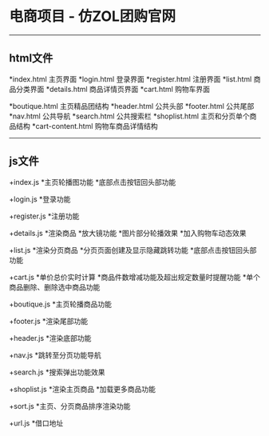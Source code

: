 # 电商项目 - 仿ZOL团购官网

----------

## html文件

*index.html 主页界面
*login.html 登录界面
*register.html 注册界面
*list.html 商品分类界面
*details.html 商品详情页界面
*cart.html 购物车界面

*boutique.html 主页精品团结构
*header.html 公共头部
*footer.html 公共尾部
*nav.html 公共导航
*search.html 公共搜索栏
*shoplist.html 主页和分页单个商品结构
*cart-content.html 购物车商品详情结构

----------

## js文件

+index.js
*主页轮播图功能
*底部点击按钮回头部功能

+login.js
*登录功能

+register.js
*注册功能

+details.js
*渲染商品
*放大镜功能
*图片部分轮播效果
*加入购物车动态效果

+list.js
*渲染分页商品
*分页页面创建及显示隐藏跳转功能
*底部点击按钮回头部功能

+cart.js
*单价总价实时计算
*商品件数增减功能及超出规定数量时提醒功能
*单个商品删除、删除选中商品功能

+boutique.js
*主页轮播商品功能

+footer.js
*渲染尾部功能

+header.js
*渲染底部功能

+nav.js
*跳转至分页功能导航

+search.js
*搜索弹出功能效果

+shoplist.js
*渲染主页商品
*加载更多商品功能

+sort.js
*主页、分页商品排序渲染功能

+url.js
*借口地址